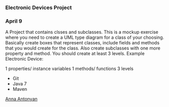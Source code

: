 ### Electronic Devices Project

### April 9

A Project that contains clsses and subclasses. This is a mockup exercise where you need to create a UML type diagram for a class of your choosing. Basically create boxes that represent classes, include fields and methods that you would create for the class. Also create subclasses with one more property and method. You should create at least 3 levels.
Example
Electronic Device:

1 properties/ instance variables
1 methods/ functions
3 levels

* Git
* Java 7
* Maven

[Anna Antonyan](http://sqasolution.com)
